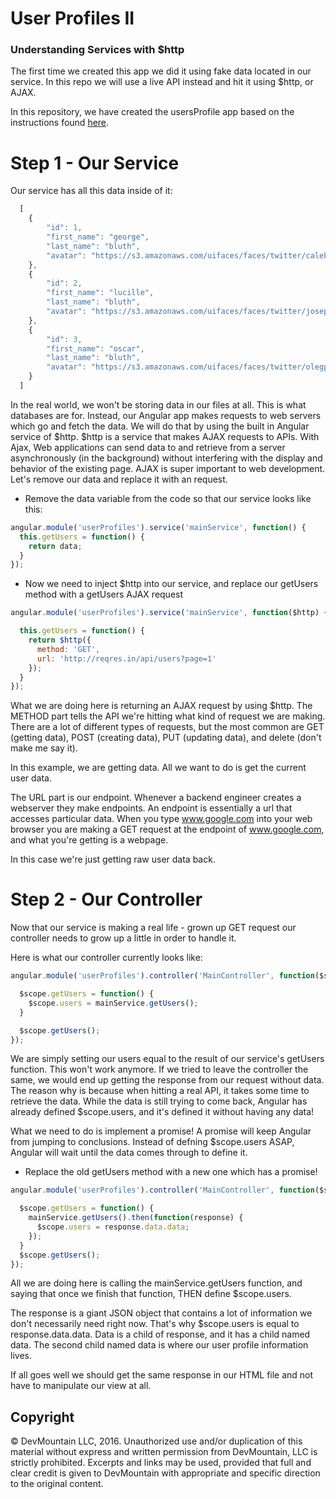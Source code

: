 # User Profiles II
### Understanding Services with $http
The first time we created this app we did it using fake data located in our service. In this repo we will use a live API instead and hit it using $http, or AJAX.

In this repository, we have created the usersProfile app based on the instructions found [here](https://github.com/devmountain/mini-userProfiles).

# Step 1 - Our Service
Our service has all this data inside of it:
``` javascript
  [
    {
        "id": 1,
        "first_name": "george",
        "last_name": "bluth",
        "avatar": "https://s3.amazonaws.com/uifaces/faces/twitter/calebogden/128.jpg"
    },
    {
        "id": 2,
        "first_name": "lucille",
        "last_name": "bluth",
        "avatar": "https://s3.amazonaws.com/uifaces/faces/twitter/josephstein/128.jpg"
    },
    {
        "id": 3,
        "first_name": "oscar",
        "last_name": "bluth",
        "avatar": "https://s3.amazonaws.com/uifaces/faces/twitter/olegpogodaev/128.jpg"
    }
  ]
```

In the real world, we won't be storing data in our files at all. This is what databases are for. Instead, our Angular app makes requests to web servers which go and fetch the data. We will do that by using the built in Angular service of $http. $http is a service that makes AJAX requests to APIs. With Ajax, Web applications can send data to and retrieve from a server asynchronously (in the background) without interfering with the display and behavior of the existing page. AJAX is super important to web development. Let's remove our data and replace it with an  request.

- Remove the data variable from the code so that our service looks like this:

``` javascript
angular.module('userProfiles').service('mainService', function() {
  this.getUsers = function() {
    return data;
  }
});
```

- Now we need to inject $http into our service, and replace our getUsers method with a getUsers AJAX request

``` javascript
angular.module('userProfiles').service('mainService', function($http) {

  this.getUsers = function() {
    return $http({
      method: 'GET',
      url: 'http://reqres.in/api/users?page=1'
    });
  }
});
```

What we are doing here is returning an AJAX request by using $http. The METHOD part tells the API we're hitting what kind of request we are making. There are a lot of different types of requests, but the most common are GET (getting data), POST (creating data), PUT (updating data), and delete (don't make me say it).

In this example, we are getting data. All we want to do is get the current user data.

The URL part is our endpoint. Whenever a backend engineer creates a webserver they make endpoints. An endpoint is essentially a url that accesses particular data. When you type www.google.com into your web browser you are making a GET request at the endpoint of www.google.com, and what you're getting is a webpage.

In this case we're just getting raw user data back.

# Step 2 - Our Controller
Now that our service is making a real life - grown up GET request our controller needs to grow up a little in order to handle it.

Here is what our controller currently looks like:

``` javascript
angular.module('userProfiles').controller('MainController', function($scope, mainService) {

  $scope.getUsers = function() {
    $scope.users = mainService.getUsers();
  }

  $scope.getUsers();
});
```
We are simply setting our users equal to the result of our service's getUsers function. This won't work anymore. If we tried to leave the controller the same, we would end up getting the response from our request without data. The reason why is because when hitting a real API, it takes some time to retrieve the data. While the data is still trying to come back, Angular has already defined $scope.users, and it's defined it without having any data!

What we need to do is implement a promise! A promise will keep Angular from jumping to conclusions. Instead of defning $scope.users ASAP, Angular will wait until the data comes through to define it.

- Replace the old getUsers method with a new one which has a promise!
``` javascript
angular.module('userProfiles').controller('MainController', function($scope, mainService) {

  $scope.getUsers = function() {
    mainService.getUsers().then(function(response) {
      $scope.users = response.data.data;
    });
  }
  $scope.getUsers();
});
```

All we are doing here is calling the mainService.getUsers function, and saying that once we finish that function, THEN define $scope.users.

The response is a giant JSON object that contains a lot of information we don't necessarily need right now. That's why $scope.users is equal to response.data.data. Data is a child of response, and it has a child named data. The second child named data is where our user profile information lives.

If all goes well we should get the same response in our HTML file and not have to manipulate our view at all.

## Copyright

© DevMountain LLC, 2016. Unauthorized use and/or duplication of this material without express and written permission from DevMountain, LLC is strictly prohibited. Excerpts and links may be used, provided that full and clear credit is given to DevMountain with appropriate and specific direction to the original content.
